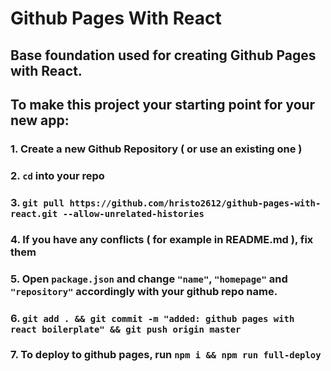 # Github Pages With React



## Base foundation used for creating Github Pages with React.



## To make this project your starting point for your new app:



### 1. Create a new Github Repository ( or use an existing one )

### 2. `cd` into your repo

### 3. `git pull https://github.com/hristo2612/github-pages-with-react.git --allow-unrelated-histories`

### 4. If you have any conflicts ( for example in README.md ), fix them

### 5. Open `package.json` and change `"name"`, `"homepage"` and `"repository"` accordingly with your github repo name.

### 6. `git add . && git commit -m "added: github pages with react boilerplate" && git push origin master`

### 7. To deploy to github pages, run `npm i && npm run full-deploy`
